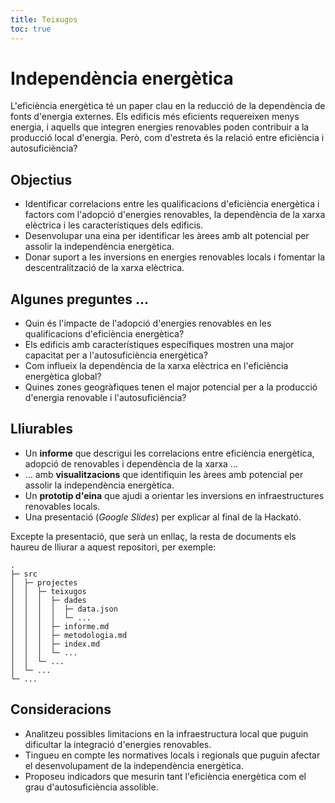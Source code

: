 ```yaml
---
title: Teixugos
toc: true
---
```


<style>
  img {
    border-radius: 1rem;
    box-shadow: 0 0 1rem rgba(0,0,0,0.15);
    max-width: 42rem;
    margin:1rem;
  }
</style>

# Independència energètica

L'eficiència energètica té un paper clau en la reducció de la dependència de fonts d'energia externes. Els edificis més eficients requereixen menys energia, i aquells que integren energies renovables poden contribuir a la producció local d'energia. Però, com d'estreta és la relació entre eficiència i autosuficiència?

## Objectius

- Identificar correlacions entre les qualificacions d'eficiència energètica i factors com l'adopció d'energies renovables, la dependència de la xarxa elèctrica i les característiques dels edificis.
- Desenvolupar una eina per identificar les àrees amb alt potencial per assolir la independència energètica.
- Donar suport a les inversions en energies renovables locals i fomentar la descentralització de la xarxa elèctrica.

## Algunes preguntes ...

- Quin és l'impacte de l'adopció d'energies renovables en les qualificacions d'eficiència energètica?
- Els edificis amb característiques específiques mostren una major capacitat per a l'autosuficiència energètica?
- Com influeix la dependència de la xarxa elèctrica en l'eficiència energètica global?
- Quines zones geogràfiques tenen el major potencial per a la producció d'energia renovable i l'autosuficiència?

## Lliurables

- Un **informe** que descrigui les correlacions entre eficiència energètica, adopció de renovables i dependència de la xarxa ...
- ... amb **visualitzacions** que identifiquin les àrees amb potencial per assolir la independència energètica.
- Un **prototip d'eina** que ajudi a orientar les inversions en infraestructures renovables locals.
- Una presentació (*Google Slides*) per explicar al final de la Hackató.

Excepte la presentació, que serà un enllaç, la resta de documents els haureu de lliurar a aquest repositori, per exemple:

```
.
├─ src
│  ├─ projectes
│  │  ├─ teixugos
│  │  │  ├─ dades
│  │  │  │  ├─ data.json
│  │  │  │  └─ ...
│  │  │  ├─ informe.md
│  │  │  ├─ metodologia.md
│  │  │  ├─ index.md
│  │  │  └─ ...
│  │  └─ ...
│  └─ ...
└─ ...
```

## Consideracions

- Analitzeu possibles limitacions en la infraestructura local que puguin dificultar la integració d'energies renovables.
- Tingueu en compte les normatives locals i regionals que puguin afectar el desenvolupament de la independència energètica.
- Proposeu indicadors que mesurin tant l'eficiència energètica com el grau d'autosuficiència assolible.